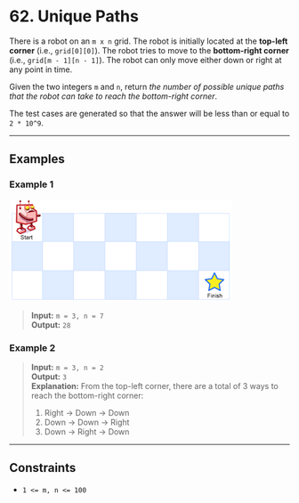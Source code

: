 # 62. Unique Paths

There is a robot on an `m x n` grid. The robot is initially located at the **top-left corner** (i.e., `grid[0][0]`). The robot tries to move to the **bottom-right corner** (i.e., `grid[m - 1][n - 1]`). The robot can only move either down or right at any point in time.

Given the two integers `m` and `n`, return *the number of possible unique paths that the robot can take to reach the bottom-right corner*.

The test cases are generated so that the answer will be less than or equal to `2 * 10^9`.

---

## Examples

### Example 1
![ex1](../../Image/62.png)
> **Input:** `m = 3, n = 7`  
> **Output:** `28`

### Example 2
> **Input:** `m = 3, n = 2`  
> **Output:** `3`  
> **Explanation:** From the top-left corner, there are a total of 3 ways to reach the bottom-right corner:
> 1. Right -> Down -> Down
> 2. Down -> Down -> Right
> 3. Down -> Right -> Down

---

## Constraints
- `1 <= m, n <= 100`